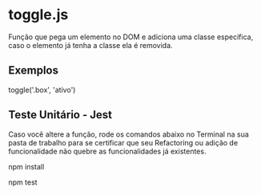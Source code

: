 # toggle.js
Função que pega um elemento no DOM e adiciona uma classe específica, caso o elemento já tenha a classe ela é removida.

## Exemplos
toggle('.box', 'ativo')

## Teste Unitário - Jest
Caso você altere a função, rode os comandos abaixo no Terminal na sua pasta de trabalho para se certificar que seu Refactoring ou adição de funcionalidade não quebre as funcionalidades já existentes.

npm install

npm test
